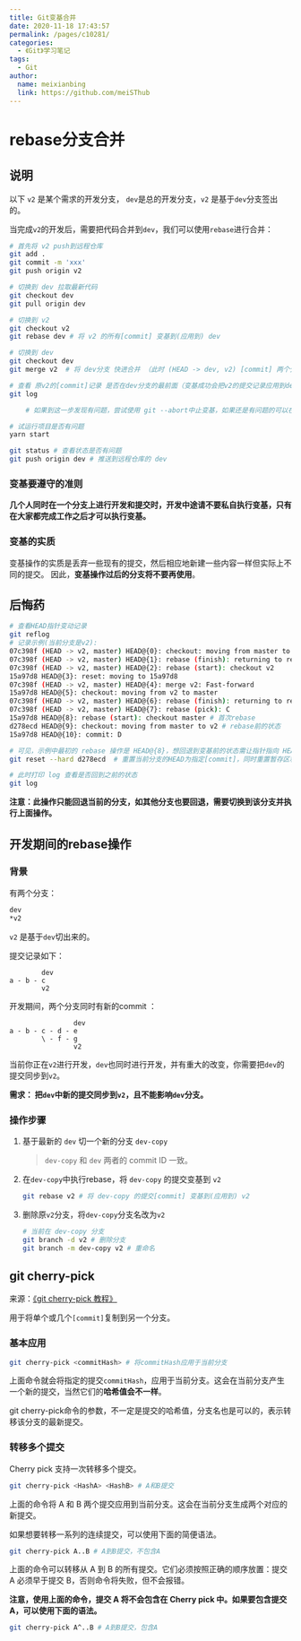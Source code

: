 ```yaml
---
title: Git变基合并
date: 2020-11-18 17:43:57
permalink: /pages/c10281/
categories:
  - 《Git》学习笔记
tags:
  - Git
author:
  name: meixianbing
  link: https://github.com/meiSThub
---
```

# rebase分支合并



## 说明

以下 `v2` 是某个需求的开发分支， `dev`是总的开发分支，`v2` 是基于`dev`分支签出的。

当完成`v2`的开发后，需要把代码合并到`dev`，我们可以使用`rebase`进行合并：

```sh
# 首先将 v2 push到远程仓库
git add .
git commit -m 'xxx'
git push origin v2

# 切换到 dev 拉取最新代码
git checkout dev
git pull origin dev

# 切换到 v2
git checkout v2
git rebase dev # 将 v2 的所有[commit] 变基到(应用到) dev

# 切换到 dev
git checkout dev
git merge v2  # 将 dev分支 快进合并 （此时 (HEAD -> dev, v2) [commit] 两个分支指向同一个提交）

# 查看 原v2的[commit]记录 是否在dev分支的最前面（变基成功会把v2的提交记录应用到dev分支的最前面）
git log

	# 如果到这一步发现有问题，尝试使用 git --abort中止变基，如果还是有问题的可以在dev分支上使用《后悔药》操作， 再到v2分支上使用《后悔药》操作，即可使两个分支都回退到 rebase变基 之前的状态

# 试运行项目是否有问题
yarn start

git status # 查看状态是否有问题
git push origin dev # 推送到远程仓库的 dev

```

### 变基要遵守的准则
**几个人同时在一个分支上进行开发和提交时，开发中途请不要私自执行变基，只有在大家都完成工作之后才可以执行变基。**

### 变基的实质
变基操作的实质是丢弃一些现有的提交，然后相应地新建一些内容一样但实际上不同的提交。
因此，**变基操作过后的分支将不要再使用**。





## 后悔药

```sh
# 查看HEAD指针变动记录
git reflog
# 记录示例(当前分支是v2):
07c398f (HEAD -> v2, master) HEAD@{0}: checkout: moving from master to v2
07c398f (HEAD -> v2, master) HEAD@{1}: rebase (finish): returning to refs/heads/master
07c398f (HEAD -> v2, master) HEAD@{2}: rebase (start): checkout v2
15a97d8 HEAD@{3}: reset: moving to 15a97d8
07c398f (HEAD -> v2, master) HEAD@{4}: merge v2: Fast-forward
15a97d8 HEAD@{5}: checkout: moving from v2 to master
07c398f (HEAD -> v2, master) HEAD@{6}: rebase (finish): returning to refs/heads/v2
07c398f (HEAD -> v2, master) HEAD@{7}: rebase (pick): C
15a97d8 HEAD@{8}: rebase (start): checkout master # 首次rebase
d278ecd HEAD@{9}: checkout: moving from master to v2 # rebase前的状态
15a97d8 HEAD@{10}: commit: D

# 可见，示例中最初的 rebase 操作是 HEAD@{8}，想回退到变基前的状态需让指针指向 HEAD@{9}
git reset --hard d278ecd  # 重置当前分支的HEAD为指定[commit]，同时重置暂存区和工作区，与指定[commit]一致

# 此时打印 log 查看是否回到之前的状态
git log
```

**注意：此操作只能回退当前的分支，如其他分支也要回退，需要切换到该分支并执行上面操作。**





## 开发期间的rebase操作

### 背景

有两个分支：

```sh
dev
*v2
```

`v2` 是基于`dev`切出来的。

提交记录如下：

```
		dev
a - b - c
		v2
```

开发期间，两个分支同时有新的commit ：

```
				dev
a - b - c - d - e
		\ - f - g
				v2
```

当前你正在`v2`进行开发，`dev`也同时进行开发，并有重大的改变，你需要把`dev`的提交同步到`v2`。

**需求： 把`dev`中新的提交同步到`v2`，且不能影响`dev`分支。**

### 操作步骤

1. 基于最新的 `dev` 切一个新的分支 `dev-copy`

   >  `dev-copy` 和 `dev`  两者的 commit ID 一致。

2. 在`dev-copy`中执行rebase，将 `dev-copy` 的提交变基到 `v2`

   ```sh
   git rebase v2 # 将 dev-copy 的提交[commit] 变基到(应用到) v2
   ```

3. 删除原`v2`分支，将`dev-copy`分支名改为`v2`

   ```sh
   # 当前在 dev-copy 分支
   git branch -d v2 # 删除分支
   git branch -m dev-copy v2 # 重命名
   ```

## git cherry-pick
来源：[《git cherry-pick 教程》](http://www.ruanyifeng.com/blog/2020/04/git-cherry-pick.html)

用于将单个或几个`[commit]`复制到另一个分支。
### 基本应用

```sh
git cherry-pick <commitHash> # 将commitHash应用于当前分支
```
上面命令就会将指定的提交`commitHash`，应用于当前分支。这会在当前分支产生一个新的提交，当然它们的**哈希值会不一样**。

git cherry-pick命令的参数，不一定是提交的哈希值，分支名也是可以的，表示转移该分支的最新提交。

### 转移多个提交
Cherry pick 支持一次转移多个提交。

```sh
git cherry-pick <HashA> <HashB> # A和B提交
```
上面的命令将 A 和 B 两个提交应用到当前分支。这会在当前分支生成两个对应的新提交。

如果想要转移一系列的连续提交，可以使用下面的简便语法。

```sh
git cherry-pick A..B # A到B提交，不包含A
```
上面的命令可以转移从 A 到 B 的所有提交。它们必须按照正确的顺序放置：提交 A 必须早于提交 B，否则命令将失败，但不会报错。

**注意，使用上面的命令，提交 A 将不会包含在 Cherry pick 中。如果要包含提交 A，可以使用下面的语法。**

```sh
git cherry-pick A^..B # A到B提交，包含A
```
